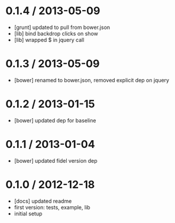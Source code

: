 
0.1.4 / 2013-05-09 
==================

  * [grunt] updated to pull from bower.json
  * [lib] bind backdrop clicks on show
  * [lib] wrapped $ in jquery call

0.1.3 / 2013-05-09 
==================

  * [bower] renamed to bower.json, removed explicit dep on jquery

0.1.2 / 2013-01-15 
==================

  * [bower] updated dep for baseline

0.1.1 / 2013-01-04 
==================

  * [bower] updated fidel version dep

0.1.0 / 2012-12-18 
==================

  * [docs] updated readme
  * first version: tests, example, lib
  * initial setup
